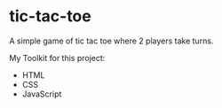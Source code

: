 # tic-tac-toe

A simple game of tic tac toe where 2 players take turns.

My Toolkit for this project:

- HTML
- CSS
- JavaScript
